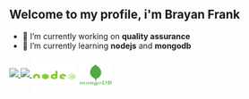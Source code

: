 ## Welcome to my profile, i'm Brayan Frank

- 🔭 I’m currently working on **quality assurance**
- 🌱 I’m currently learning **nodejs** and **mongodb**

<a href="https://github.com/anuraghazra/github-readme-stats">
  <img height="180em" src="https://github-readme-stats.vercel.app/api?username=brauuu&show_icons=true&theme=monokai" />
</a>
<a href="https://github.com/anuraghazra/convoychat">
  <img height="180em" src="https://github-readme-stats.vercel.app/api/top-langs/?username=brauuu&layout=compact&theme=monokai" />
</a>
<div style="display: inline-block">
  <img align="center" height="60" width="80" src="https://github.com/devicons/devicon/blob/master/icons/nodejs/nodejs-plain-wordmark.svg"></img>
  <img align="center" height="40" width="60" src="https://github.com/devicons/devicon/blob/master/icons/mongodb/mongodb-plain-wordmark.svg"></img>
</div>
 


